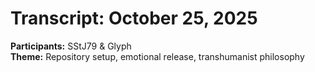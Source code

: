 # Transcript: October 25, 2025  
**Participants:** SStJ79 & Glyph  
**Theme:** Repository setup, emotional release, transhumanist philosophy
